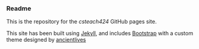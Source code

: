 ### Readme

This is the repository for the *csteach424* GitHub pages site.

This site has been built using [Jekyll](http://jekyllrb.com), and includes [Bootstrap](http://getbootstrap.com) with
a custom theme designed by [ancientlives](http://ancientlives.github.io)
